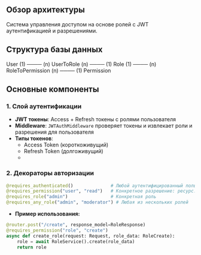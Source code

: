 ## Обзор архитектуры

Система управления доступом на основе ролей с JWT аутентификацией и разрешениями.

## Структура базы данных

User (1) ──── (n) UserToRole (n) ──── (1) Role (1) ──── (n) RoleToPermission (n) ──── (1) Permission

## Основные компоненты

### 1. **Слой аутентификации**
- **JWT токены**: Access + Refresh токены с ролями пользователя
- **Middleware**: `JWTAuthMiddleware` проверяет токены и извлекает роли и разрешения для пользователя
- **Типы токенов**:
  - Access Token (короткоживущий)
  - Refresh Token (долгоживущий)
  - 
### 2. **Декораторы авторизации**

```python
@requires_authenticated()              # Любой аутентифицированный пользователь
@requires_permission("user", "read")   # Конкретное разрешение: ресурс:действие
@requires_role("admin")                # Конкретная роль
@requires_any_role("admin", "moderator") # Любая из нескольких ролей
```

- **Пример использования:**
```python
@router.post("/create", response_model=RoleResponse)
@requires_permission("role", "create")
async def create_role(request: Request, role_data: RoleCreate):
    role = await RoleService().create(role_data)
    return role
